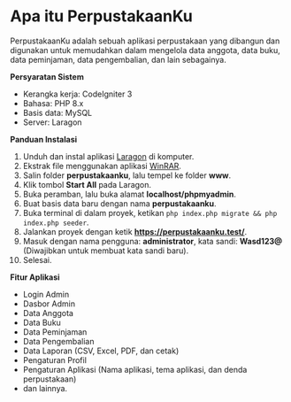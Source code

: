 # Apa itu PerpustakaanKu

PerpustakaanKu adalah sebuah aplikasi perpustakaan yang dibangun dan digunakan untuk memudahkan dalam mengelola data anggota, data buku, data peminjaman, data pengembalian, dan lain sebagainya.

**Persyaratan Sistem**

- Kerangka kerja: CodeIgniter 3
- Bahasa: PHP 8.x
- Basis data: MySQL
- Server: Laragon

**Panduan Instalasi**

1. Unduh dan instal aplikasi [Laragon](https://github.com/leokhoa/laragon/releases/download/6.0.0/laragon-wamp.exe) di komputer.
2. Ekstrak file menggunakan aplikasi [WinRAR](https://www.win-rar.com/postdownload.html).
3. Salin folder **perpustakaanku**, lalu tempel ke folder **www**.
4. Klik tombol **Start All** pada Laragon.
5. Buka peramban, lalu buka alamat **localhost/phpmyadmin**.
6. Buat basis data baru dengan nama **perpustakaanku**.
7. Buka terminal di dalam proyek, ketikan `php index.php migrate && php index.php seeder`.
8. Jalankan proyek dengan ketik **https://perpustakaanku.test/**.
9. Masuk dengan nama pengguna: **administrator**, kata sandi: **Wasd123@** (Diwajibkan untuk membuat kata sandi baru).
10. Selesai.

**Fitur Aplikasi**

- Login Admin
- Dasbor Admin
- Data Anggota
- Data Buku
- Data Peminjaman
- Data Pengembalian
- Data Laporan (CSV, Excel, PDF, dan cetak)
- Pengaturan Profil
- Pengaturan Aplikasi (Nama aplikasi, tema aplikasi, dan denda perpustakaan)
- dan lainnya.